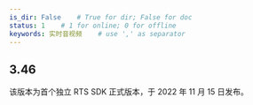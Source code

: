 ```yaml
---
is_dir: False    # True for dir; False for doc
status: 1    # 1 for online; 0 for offline
keywords: 实时音视频    # use ',' as separator
---
```


## 3.46

该版本为首个独立 RTS SDK 正式版本，于 2022 年 11 月 15 日发布。
